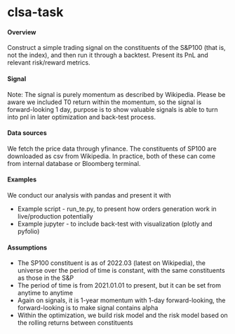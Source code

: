 # clsa-task

#### Overview

Construct a simple trading signal on the constituents of the S&P100 (that is, not the index), and then run it through a 
backtest. Present its PnL and relevant risk/reward metrics.

#### Signal

Note: The signal is purely momentum as described by Wikipedia. Please be aware we included T0 return within the 
momentum, so the signal is forward-looking 1 day, purpose is to show valuable signals is able to turn into pnl in later
optimization and back-test process.

#### Data sources

We fetch the price data through yfinance. The constituents of SP100 are downloaded as csv from Wikipedia. In practice, 
both of these can come from internal database or Bloomberg terminal.

#### Examples

We conduct our analysis with pandas and present it with 

* Example script - run_te.py, to present how orders generation work in live/production potentially 
* Example jupyter - to include back-test with visualization (plotly and pyfolio)

#### Assumptions

* The SP100 constituent is as of 2022.03 (latest on Wikipedia), the universe over the period of time is constant, with 
  the same constituents as those in the S&P 
* The period of time is from 2021.01.01 to present, but it can be set from anytime to anytime
* Again on signals, it is 1-year momentum with 1-day forward-looking, the forward-looking is to make signal contains 
  alpha
* Within the optimization, we build risk model and the risk model based on the rolling returns between constituents

